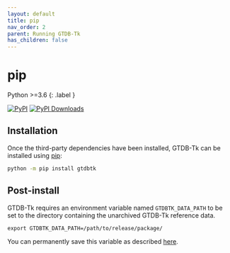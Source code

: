 ```yaml
---
layout: default
title: pip
nav_order: 2
parent: Running GTDB-Tk
has_children: false
---
```


# pip

Python >=3.6
{: .label }

[![PyPI](https://img.shields.io/pypi/v/gtdbtk.svg)](https://pypi.python.org/pypi/gtdbtk)
[![PyPI Downloads](https://pepy.tech/badge/gtdbtk)](https://pepy.tech/project/gtdbtk)

## Installation

Once the third-party dependencies have been installed, GTDB-Tk can be installed using [pip](https://pypi.python.org/pypi/gtdbtk):
```bash
python -m pip install gtdbtk
```

## Post-install

GTDB-Tk requires an environment variable named `GTDBTK_DATA_PATH` to be set to the directory 
containing the unarchived GTDB-Tk reference data.
```
export GTDBTK_DATA_PATH=/path/to/release/package/
```
You can permanently save this variable as described [here](https://unix.stackexchange.com/questions/26047/how-to-correctly-add-a-path-to-path).
